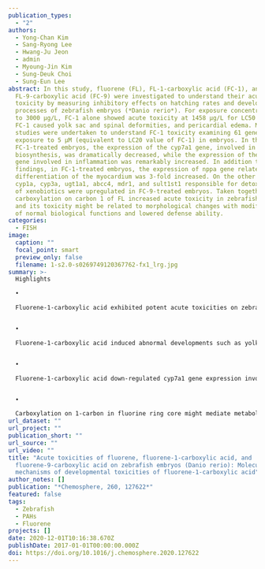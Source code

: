 ```yaml
---
publication_types:
  - "2"
authors:
  - Yong-Chan Kim
  - Sang-Ryong Lee
  - Hwang-Ju Jeon
  - admin
  - Myoung-Jin Kim
  - Sung-Deuk Choi
  - Sung-Eun Lee
abstract: In this study, fluorene (FL), FL-1-carboxylic acid (FC-1), and
  FL-9-carboxylic acid (FC-9) were investigated to understand their acute
  toxicity by measuring inhibitory effects on hatching rates and developmental
  processes of zebrafish embryos (*Danio rerio*). For exposure concentrations up
  to 3000 μg/L, FC-1 alone showed acute toxicity at 1458 μg/L for LC50 value.
  FC-1 caused yolk sac and spinal deformities, and pericardial edema. Molecular
  studies were undertaken to understand FC-1 toxicity examining 61 genes after
  exposure to 5 μM (equivalent to LC20 value of FC-1) in embryos. In the
  FC-1-treated embryos, the expression of the cyp7a1 gene, involved in bile acid
  biosynthesis, was dramatically decreased, while the expression of the Il-1β
  gene involved in inflammation was remarkably increased. In addition to these
  findings, in FC-1-treated embryos, the expression of nppa gene related to the
  differentiation of the myocardium was 3-fold increased. On the other hand,
  cyp1a, cyp3a, ugt1a1, abcc4, mdr1, and sult1st1 responsible for detoxification
  of xenobiotics were upregulated in FC-9-treated embryos. Taken together,
  carboxylation on carbon 1 of FL increased acute toxicity in zebrafish embryos,
  and its toxicity might be related to morphological changes with modification
  of normal biological functions and lowered defense ability.
categories:
  - FISH
image:
  caption: ""
  focal_point: smart
  preview_only: false
  filename: 1-s2.0-s0269749120367762-fx1_lrg.jpg
summary: >-
  Highlights

  •

  Fluorene-1-carboxylic acid exhibited potent acute toxicities on zebrafish embryos, including high mortality rate.


  •

  Fluorene-1-carboxylic acid induced abnormal developments such as yolk sac, spinal deformities, and pericardial edema.


  •

  Fluorene-1-carboxylic acid down-regulated cyp7a1 gene expression involved in bile acid biosynthesis.


  •

  Carboxylation on 1-carbon in fluorine ring core might mediate metabolic modifications when compared to fluorine.
url_dataset: ""
url_project: ""
publication_short: ""
url_source: ""
url_video: ""
title: "Acute toxicities of fluorene, fluorene-1-carboxylic acid, and
  fluorene-9-carboxylic acid on zebrafish embryos (Danio rerio): Molecular
  mechanisms of developmental toxicities of fluorene-1-carboxylic acid"
author_notes: []
publication: "*Chemosphere, 260, 127622*"
featured: false
tags:
  - Zebrafish
  - PAHs
  - Fluorene
projects: []
date: 2020-12-01T10:16:38.670Z
publishDate: 2017-01-01T00:00:00.000Z
doi: https://doi.org/10.1016/j.chemosphere.2020.127622
---
```

